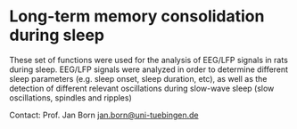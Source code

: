 # Long-term memory consolidation during sleep

These set of functions were used for the analysis of EEG/LFP signals in rats during sleep.
EEG/LFP signals were analyzed in order to determine different sleep parameters (e.g. sleep onset, sleep duration, etc), as well as the detection of different relevant oscillations during slow-wave sleep (slow oscillations, spindles and ripples)

Contact: Prof. Jan Born jan.born@uni-tuebingen.de
